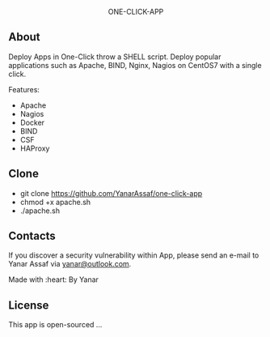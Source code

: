 <p align="center">ONE-CLICK-APP</p>


## About

Deploy Apps in One-Click throw a SHELL script. 
Deploy popular applications such as Apache, BIND, Nginx, Nagios on CentOS7 with a single click.

Features:
- Apache
- Nagios
- Docker
- BIND
- CSF
- HAProxy

## Clone

- git clone https://github.com/YanarAssaf/one-click-app
- chmod +x apache.sh
- ./apache.sh

## Contacts

If you discover a security vulnerability within App, please send an e-mail to Yanar Assaf via [yanar@outlook.com](mailto:yanar@outlook.com).
<p class="love">Made with :heart: By Yanar</p>

## License

This app is open-sourced ...
